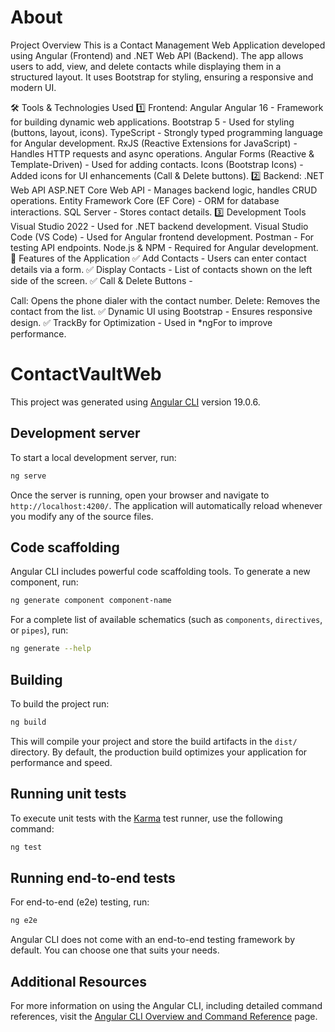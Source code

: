 # About
Project Overview
This is a Contact Management Web Application developed using Angular (Frontend) and .NET Web API (Backend). The app allows users to add, view, and delete contacts while displaying them in a structured layout. It uses Bootstrap for styling, ensuring a responsive and modern UI.

🛠️ Tools & Technologies Used
1️⃣ Frontend: Angular
Angular 16 - Framework for building dynamic web applications.
Bootstrap 5 - Used for styling (buttons, layout, icons).
TypeScript - Strongly typed programming language for Angular development.
RxJS (Reactive Extensions for JavaScript) - Handles HTTP requests and async operations.
Angular Forms (Reactive & Template-Driven) - Used for adding contacts.
Icons (Bootstrap Icons) - Added icons for UI enhancements (Call & Delete buttons).
2️⃣ Backend: .NET Web API
ASP.NET Core Web API - Manages backend logic, handles CRUD operations.
Entity Framework Core (EF Core) - ORM for database interactions.
SQL Server - Stores contact details.
3️⃣ Development Tools
Visual Studio 2022 - Used for .NET backend development.
Visual Studio Code (VS Code) - Used for Angular frontend development.
Postman - For testing API endpoints.
Node.js & NPM - Required for Angular development.
📌 Features of the Application
✅ Add Contacts - Users can enter contact details via a form.
✅ Display Contacts - List of contacts shown on the left side of the screen.
✅ Call & Delete Buttons -

Call: Opens the phone dialer with the contact number.
Delete: Removes the contact from the list.
✅ Dynamic UI using Bootstrap - Ensures responsive design.
✅ TrackBy for Optimization - Used in *ngFor to improve performance.

# ContactVaultWeb

This project was generated using [Angular CLI](https://github.com/angular/angular-cli) version 19.0.6.

## Development server

To start a local development server, run:

```bash
ng serve
```

Once the server is running, open your browser and navigate to `http://localhost:4200/`. The application will automatically reload whenever you modify any of the source files.

## Code scaffolding

Angular CLI includes powerful code scaffolding tools. To generate a new component, run:

```bash
ng generate component component-name
```

For a complete list of available schematics (such as `components`, `directives`, or `pipes`), run:

```bash
ng generate --help
```

## Building

To build the project run:

```bash
ng build
```

This will compile your project and store the build artifacts in the `dist/` directory. By default, the production build optimizes your application for performance and speed.

## Running unit tests

To execute unit tests with the [Karma](https://karma-runner.github.io) test runner, use the following command:

```bash
ng test
```

## Running end-to-end tests

For end-to-end (e2e) testing, run:

```bash
ng e2e
```

Angular CLI does not come with an end-to-end testing framework by default. You can choose one that suits your needs.

## Additional Resources

For more information on using the Angular CLI, including detailed command references, visit the [Angular CLI Overview and Command Reference](https://angular.dev/tools/cli) page.
